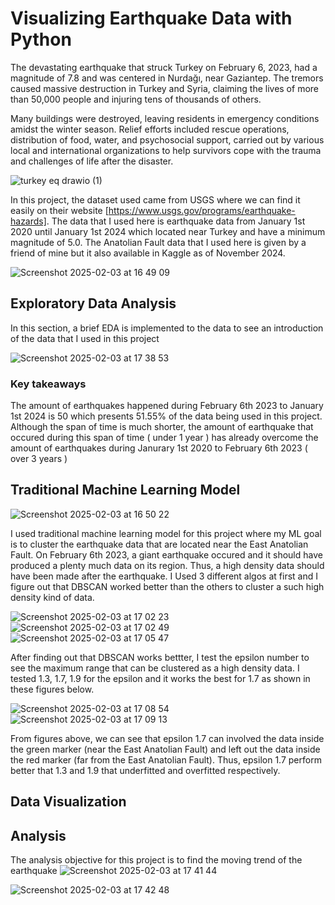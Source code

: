 # Visualizing Earthquake Data with Python

The devastating earthquake that struck Turkey on February 6, 2023, had a magnitude of 7.8 and was centered in Nurdağı, near Gaziantep. The tremors caused massive destruction 
in Turkey and Syria, claiming the lives of more than 50,000 people and injuring tens of thousands of others.

Many buildings were destroyed, leaving residents in emergency conditions amidst the winter season. Relief efforts included rescue operations, distribution of food, water, and 
psychosocial support, carried out by various local and international organizations to help survivors cope with the trauma and challenges of life after the disaster.

![turkey eq drawio (1)](https://github.com/user-attachments/assets/26da24e8-a926-478a-9858-d993476e8ef1)

In this project, the dataset used came from USGS where we can find it easily on their website [https://www.usgs.gov/programs/earthquake-hazards]. The data that I used here
is earthquake data from January 1st 2020 until January 1st 2024 which located near Turkey and have a minimum magnitude of 5.0. The Anatolian Fault data that I used here is 
given by a friend of mine but it also available in Kaggle as of November 2024.

![Screenshot 2025-02-03 at 16 49 09](https://github.com/user-attachments/assets/79e2a862-e7fe-4417-819c-e5151aef44bc)

## Exploratory Data Analysis
In this section, a brief EDA is implemented to the data to see an introduction of the data that I used in this project

![Screenshot 2025-02-03 at 17 38 53](https://github.com/user-attachments/assets/b0712a98-f87b-4b24-a4f5-5f3cbf77e553)

### Key takeaways
The amount of earthquakes happened during February 6th 2023 to January 1st 2024 is 50 which presents 51.55% of the data being used in this project. Although the span of time is 
much shorter, the amount of earthquake that occured during this span of time ( under 1 year ) has already overcome the amount of earthquakes during Janurary 1st 2020 to 
February 6th 2023 ( over 3 years )

## Traditional Machine Learning Model

![Screenshot 2025-02-03 at 16 50 22](https://github.com/user-attachments/assets/5d864c2a-07dd-4e7a-b1c6-fdeda9eb0789)

I used traditional machine learning model for this project where my ML goal is to cluster the earthquake data that are located near the East Anatolian Fault. On February 6th 2023,
a giant earthquake occured and it should have produced a plenty much data on its region. Thus, a high density data should have been made after the earthquake. I Used 3 different
algos at first and I figure out that DBSCAN worked better than the others to cluster a such high density kind of data.

![Screenshot 2025-02-03 at 17 02 23](https://github.com/user-attachments/assets/4e8afc48-7cfd-40bc-99f3-7abb71da4787)
![Screenshot 2025-02-03 at 17 02 49](https://github.com/user-attachments/assets/c2657d7f-2789-4077-b565-72046c2bba83)
![Screenshot 2025-02-03 at 17 05 47](https://github.com/user-attachments/assets/7a5290af-adaa-4328-9781-d8617226a10d)

After finding out that DBSCAN works bettter, I test the epsilon number to see the maximum range that can be clustered as a high density data. I tested 1.3, 1.7, 1.9 for the epsilon
and it works the best for 1.7 as shown in these figures below.

![Screenshot 2025-02-03 at 17 08 54](https://github.com/user-attachments/assets/223ba3ca-c792-4aa8-97af-f88ba7566c9a)
![Screenshot 2025-02-03 at 17 09 13](https://github.com/user-attachments/assets/630d5506-f6f8-44ac-898e-4c6ff225df6e)

From figures above, we can see that epsilon 1.7 can involved the data inside the green marker (near the East Anatolian Fault) and left out the data inside the red marker 
(far from the East Anatolian Fault). Thus, epsilon 1.7 perform better that 1.3 and 1.9 that underfitted and overfitted respectively.

## Data Visualization


## Analysis
The analysis objective for this project is to find the moving trend of the earthquake
![Screenshot 2025-02-03 at 17 41 44](https://github.com/user-attachments/assets/eb823d17-50f7-470c-9d10-d03c9442a6de)



![Screenshot 2025-02-03 at 17 42 48](https://github.com/user-attachments/assets/29cfa40a-c59e-4fd3-85a8-813d89bebf11)





